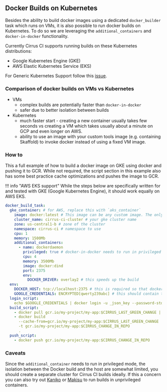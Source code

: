## Docker Builds on Kubernetes

Besides the ability to build docker images using a dedicated `docker_builder` task which runs on VMs, it is also possible to run docker builds on Kubernetes.
To do so we are leveraging the `additional_containers` and `docker-in-docker` functionality.

Currently Cirrus CI supports running builds on these Kubernetes distributions:

- Google Kubernetes Engine (GKE)
- AWS Elastic Kubernetes Service (EKS)

For Generic Kubernetes Support follow this [issue](https://github.com/cirruslabs/cirrus-ci-docs/issues/211).

### Comparison of docker builds on VMs vs Kubernetes

- VMs
    - complex builds are potentially faster than `docker-in-docker`
    - safer due to better isolation between builds
- Kubernetes
    - much faster start - creating a new container usually takes few seconds vs creating a VM which takes usually about a minute on GCP and even longer on AWS.
    - ability to use an image with your custom tools image (e.g. containing Skaffold) to invoke docker instead of using a fixed VM image.

### How to  

This a full example of how to build a docker image on GKE using docker and pushing it to GCR.
While not required, the script section in this example also has some best practice cache optimizations and pushes the image to GCR.

!!! info "AWS EKS support"
    While the steps below are specifically written for and tested with GKE (Google Kubernetes Engine), it should work equally on AWS EKS.

```yaml
docker_build_task:
  gke_container: # for AWS, replace this with `aks_container`
    image: docker:latest # This image can be any custom image. The only hard requirement is that it needs to have `docker-cli` installed.
    cluster_name: cirrus-ci-cluster # your gke cluster name
    zone: us-central1-b # zone of the cluster
    namespace: cirrus-ci # namespace to use
    cpu: 1
    memory: 1500Mb
    additional_containers:
      - name: dockerdaemon
        privileged: true # docker-in-docker needs to run in privileged mode
        cpu: 4
        memory: 3500Mb
        image: docker:dind
        port: 2375
        env:
          DOCKER_DRIVER: overlay2 # this speeds up the build
  env:
    DOCKER_HOST: tcp://localhost:2375 # this is required so that docker cli commands connect to the "additional container" instead of `docker.sock`.
    GOOGLE_CREDENTIALS: ENCRYPTED[qwerty239abc] # this should contain the json key for a gcp service account with the `roles/storage.admin` role on the `artifacts.<your_gcp_project>.appspot.com` bucket as described here https://cloud.google.com/container-registry/docs/access-control. This is only required if you want to pull / push to gcr. If we use dockerhub you need to use different credentials.
  login_script:
    echo $GOOGLE_CREDENTIALS | docker login -u _json_key --password-stdin https://gcr.io
  build_script:
    - docker pull gcr.io/my-project/my-app:$CIRRUS_LAST_GREEN_CHANGE || true
    - docker build
      --cache-from=gcr.io/my-project/my-app:$CIRRUS_LAST_GREEN_CHANGE
      -t gcr.io/my-project/my-app:$CIRRUS_CHANGE_IN_REPO 
      .   
  push_script:
    - docker push gcr.io/my-project/my-app:$CIRRUS_CHANGE_IN_REPO 
```

### Caveats

Since the `additional_container` needs to run in privileged mode, the isolation between the Docker build and the host are somewhat limited, you should create a separate cluster for Cirrus CI builds ideally.
If this a concern you can also try out [Kaniko](https://github.com/GoogleContainerTools/kaniko) or [Makisu](https://github.com/uber/makisu) to run builds in unprivileged containers.
